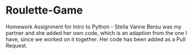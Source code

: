 # Roulette-Game
Homework Assignment for Intro to Python - Stella Vanne
Bersu was my partner and she added her own code, which is an adaption from the one I have, since we worked on it together. 
Her code has been added as a Pull Request. 
